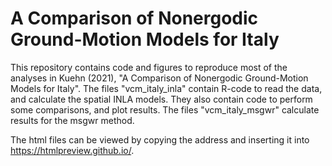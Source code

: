 # A Comparison of Nonergodic Ground-Motion Models for Italy

This repository contains code and figures to reproduce most of the analyses in Kuehn (2021), "A Comparison of Nonergodic Ground-Motion Models for Italy".
The files "vcm_italy_inla" contain R-code to read the data, and calculate the spatial INLA models.
They also contain code to perform some comparisons, and plot results.
The files "vcm_italy_msgwr" calculate results for the msgwr method.

The html files can be viewed by copying the address and inserting it into https://htmlpreview.github.io/.
